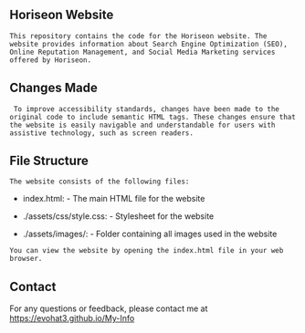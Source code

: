 ## Horiseon Website
    This repository contains the code for the Horiseon website. The website provides information about Search Engine Optimization (SEO), Online Reputation Management, and Social Media Marketing services offered by Horiseon.

## Changes Made

     To improve accessibility standards, changes have been made to the original code to include semantic HTML tags. These changes ensure that the website is easily navigable and understandable for users with assistive technology, such as screen readers.



## File Structure

    The website consists of the following files:


- index.html: - The main HTML file for the website


- ./assets/css/style.css: - Stylesheet for the website


- ./assets/images/:  - Folder containing all images used in the website

`You can view the website by opening the index.html file in your web browser.`


## Contact
For any questions or feedback, please contact me at https://evohat3.github.io/My-Info